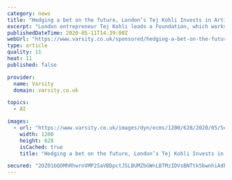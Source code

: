 ```yaml
---
category: news
title: "Hedging a bet on the future, London’s Tej Kohli Invests in Artificial Intelligence"
excerpt: "London entrepreneur Tej Kohli leads a Foundation, which works to help solve heath challenges throughout the world. The foundation is actively working towards a cure for corneal blindness, and hopes to meet their goal of a cure by 2035."
publishedDateTime: 2020-05-11T14:39:00Z
webUrl: "https://www.varsity.co.uk/sponsored/hedging-a-bet-on-the-future-londons-tej-kohli-invests-in-artificial-intelligence"
type: article
quality: 11
heat: 11
published: false

provider:
  name: Varsity
  domain: varsity.co.uk

topics:
  - AI

images:
  - url: "https://www.varsity.co.uk/images/dyn/ecms/1200/628/2020/05/Screenshot_2020-05-06-Email-Mark-Curtis-Outlook.png"
    width: 1200
    height: 628
    isCached: true
    title: "Hedging a bet on the future, London’s Tej Kohli Invests in Artificial Intelligence"

secured: "2OZ01bQOMhRhwrnVMP2SaVBDpctJSLBUMZbGWnLBTMzIDVsBNTtk5bwnhiAdkQ8aNXfQY+Frsmgw1K/nuiofGR4WLwPl4jUQfc6fLY4arGJhcLYjDGxWKeXfbaoeer/vWPU6KRe4ZdIu/CdxmDAsX+40oOchfzVozz7mBMEq34+rjAK33CD1zxf/mfOjzCcyyVb5PrKUpjObJwAMsQd7y6RIJ2BOeYDBXqyI9AqBnSEBw1Mcu9+vOI0eqdilSAVTjmqVvfjmx9eaPCbXKipnUfSNo135rgWnoYl3WbxRhTuE7j4K8fTFfkkfibrXaQ5t;gwkK1EnSt2az2sSz4+lQIg=="
---
```


